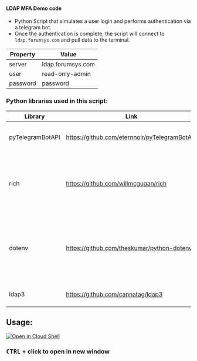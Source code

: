 #### LDAP MFA Demo code
- Python Script that simulates a user login and performs authentication via a telegram bot.   
- Once the authentication is complete, the script will connect to `ldap.forumsys.com` and pull data to the terminal.

Property  | Value
----------|---------------
server    | ldap.forumsys.com
user      | read-only-admin
password  | password

### Python libraries used in this script:

Library           | Link                                          | Description
------------------|-----------------------------------------------|--------------------------------------------
pyTelegramBotAPI  | https://github.com/eternnoir/pyTelegramBotAPI | Perform the AUTH MFA to verify a user
rich              | https://github.com/willmcgugan/rich           | Rich is a Python library for rich text and beautiful formatting in the terminal.
dotenv            | https://github.com/theskumar/python-dotenv    | Python-dotenv reads key-value pairs from a `.env` file and can set them as environment variables.
ldap3             | https://github.com/cannatag/ldap3             | Perform a connection via ldap


## Usage:
[![Open in Cloud Shell](https://gstatic.com/cloudssh/images/open-btn.svg)](https://console.cloud.google.com/cloudshell/editor?cloudshell_git_repo=https://github.com/nirgeier/LdapMFA.git)
### **<kbd>CTRL</kbd> + click to open in new window**  